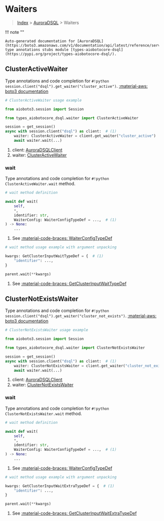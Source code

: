 # Waiters

> [Index](../README.md) > [AuroraDSQL](./README.md) > Waiters

!!! note ""

    Auto-generated documentation for [AuroraDSQL](https://boto3.amazonaws.com/v1/documentation/api/latest/reference/services/dsql.html#auroradsql)
    type annotations stubs module [types-aiobotocore-dsql](https://pypi.org/project/types-aiobotocore-dsql/).

## ClusterActiveWaiter

Type annotations and code completion for `#!python session.client("dsql").get_waiter("cluster_active")`.
[:material-aws: boto3 documentation](https://boto3.amazonaws.com/v1/documentation/api/latest/reference/services/dsql/waiter/ClusterActive.html#AuroraDSQL.Waiter.ClusterActive)

```python
# ClusterActiveWaiter usage example

from aioboto3.session import Session

from types_aiobotocore_dsql.waiter import ClusterActiveWaiter

session = get_session()
async with session.client("dsql") as client:  # (1)
    waiter: ClusterActiveWaiter = client.get_waiter("cluster_active")  # (2)
    await waiter.wait(...)
```

1. client: [AuroraDSQLClient](./client.md)
2. waiter: [ClusterActiveWaiter](./waiters.md#clusteractivewaiter)


### wait

Type annotations and code completion for `#!python ClusterActiveWaiter.wait` method.

```python
# wait method definition

await def wait(
    self,
    *,
    identifier: str,
    WaiterConfig: WaiterConfigTypeDef = ...,  # (1)
) -> None:
    ...
```

1. See [:material-code-braces: WaiterConfigTypeDef](./type_defs.md#waiterconfigtypedef)


```python
# wait method usage example with argument unpacking

kwargs: GetClusterInputWaitTypeDef = {  # (1)
    "identifier": ...,
}

parent.wait(**kwargs)
```

1. See [:material-code-braces: GetClusterInputWaitTypeDef](./type_defs.md#getclusterinputwaittypedef)
## ClusterNotExistsWaiter

Type annotations and code completion for `#!python session.client("dsql").get_waiter("cluster_not_exists")`.
[:material-aws: boto3 documentation](https://boto3.amazonaws.com/v1/documentation/api/latest/reference/services/dsql/waiter/ClusterNotExists.html#AuroraDSQL.Waiter.ClusterNotExists)

```python
# ClusterNotExistsWaiter usage example

from aioboto3.session import Session

from types_aiobotocore_dsql.waiter import ClusterNotExistsWaiter

session = get_session()
async with session.client("dsql") as client:  # (1)
    waiter: ClusterNotExistsWaiter = client.get_waiter("cluster_not_exists")  # (2)
    await waiter.wait(...)
```

1. client: [AuroraDSQLClient](./client.md)
2. waiter: [ClusterNotExistsWaiter](./waiters.md#clusternotexistswaiter)


### wait

Type annotations and code completion for `#!python ClusterNotExistsWaiter.wait` method.

```python
# wait method definition

await def wait(
    self,
    *,
    identifier: str,
    WaiterConfig: WaiterConfigTypeDef = ...,  # (1)
) -> None:
    ...
```

1. See [:material-code-braces: WaiterConfigTypeDef](./type_defs.md#waiterconfigtypedef)


```python
# wait method usage example with argument unpacking

kwargs: GetClusterInputWaitExtraTypeDef = {  # (1)
    "identifier": ...,
}

parent.wait(**kwargs)
```

1. See [:material-code-braces: GetClusterInputWaitExtraTypeDef](./type_defs.md#getclusterinputwaitextratypedef)
